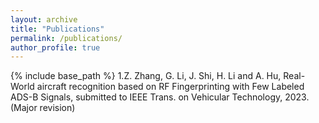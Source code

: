 ```yaml
---
layout: archive
title: "Publications"
permalink: /publications/
author_profile: true
---
```

{% include base_path %}
1.Z. Zhang, G. Li, J. Shi, H. Li and A. Hu, Real-World aircraft recognition based on RF Fingerprinting with Few Labeled ADS-B Signals, submitted to IEEE Trans. on Vehicular Technology, 2023. (Major revision)
